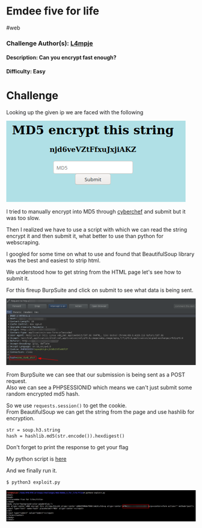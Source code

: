 # Emdee five for life
#web 

### Challenge Author(s): [L4mpje](https://www.hackthebox.eu/home/users/profile/29267)

#### Description: Can you encrypt fast enough?
#### Difficulty: Easy

# Challenge

Looking up the given ip we are faced with the following      

![](images/browser.png)

I tried to manually encrypt into MD5 through [cyberchef](https://gchq.github.io/CyberChef/) and submit but it was too slow. 
    
Then I realized we have to use a script with which we can read the string encrypt it and then submit it, what better to use than python for webscraping.        

I googled for some time on what to use and found that BeautifulSoup library was the best and easiest to strip html.      

We understood how to get string from the HTML page let's see how to submit it.      

For this fireup BurpSuite and click on submit to see what data is being sent.           

![](images/burp.png)        

From BurpSuite we can see that our submission is being sent as a POST request.      
Also we can see a PHPSESSIONID which means we can't just submit some random encrypted md5 hash.         

So we use ```requests.session()``` to get the cookie.     
From BeautifulSoup we can get the string from the page and use hashlib for encryption.  
```(python)
str = soup.h3.string
hash = hashlib.md5(str.encode()).hexdigest()
```    
Don't forget to print the response to get your flag

My python script is [here](files/exploit.py)

And we finally run it.      

```
$ python3 exploit.py
```
![](images/flag.png)
